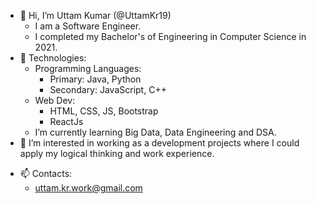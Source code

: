 - 👋 Hi, I’m Uttam Kumar (@UttamKr19)
  - I am a Software Engineer.
  - I completed my Bachelor's of Engineering in Computer Science in 2021.
- 🌱 Technologies:
  - Programming Languages: 
    - Primary: Java, Python
    - Secondary: JavaScript, C++
  - Web Dev:
    - HTML, CSS, JS, Bootstrap
    - ReactJs
  - I’m currently learning Big Data, Data Engineering and DSA.
- 👀 I’m interested in working as a development projects where I could apply my logical thinking and work experience.
<!-- - 💞️ I’m looking to learn DSA, Spring Boot and collaborate with others. -->
- 📫 Contacts: 
    - uttam.kr.work@gmail.com

<!---
UttamKr19/UttamKr19 is a ✨ special ✨ repository because its `README.md` (this file) appears on your GitHub profile.
You can click the Preview link to take a look at your changes.
--->
